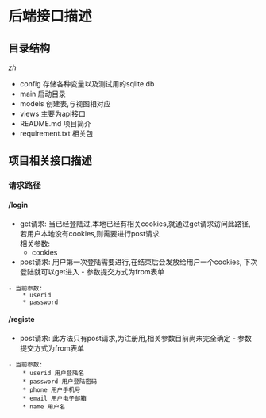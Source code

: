 # 后端接口描述
## 目录结构
  *zh*
  * config 存储各种变量以及测试用的sqlite.db
  * main 启动目录
  * models 创建表,与视图相对应
  * views 主要为api接口
  * README.md 项目简介
  * requirement.txt 相关包
## 项目相关接口描述
 ### 请求路径
   #### /login
   - get请求:
      当已经登陆过,本地已经有相关cookies,就通过get请求访问此路径,
      若用户本地没有cookies,则需要进行post请求
      \
      相关参数:
      * cookies 
   - post请求:
     用户第一次登陆需要进行,在结束后会发放给用户一个cookies,
     下次登陆就可以get进入
    - 参数提交方式为from表单
    
    - 当前参数:
        * userid
        * password
   #### /registe
   - post请求:
   此方法只有post请求,为注册用,相关参数目前尚未完全确定
    - 参数提交方式为from表单
    
    - 当前参数:
        * userid 用户登陆名
        * password 用户登陆密码
        * phone 用户手机号
        * email 用户电子邮箱
        * name 用户名